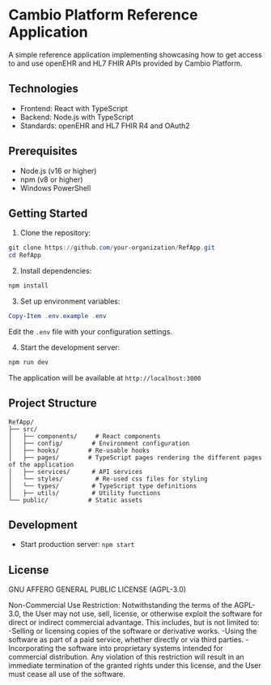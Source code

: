 # Cambio Platform Reference Application

A simple reference application implementing showcasing how to get access to and use openEHR and HL7 FHIR APIs provided by Cambio Platform.

## Technologies

- Frontend: React with TypeScript
- Backend: Node.js with TypeScript
- Standards: openEHR and HL7 FHIR R4 and OAuth2

## Prerequisites

- Node.js (v16 or higher)
- npm (v8 or higher)
- Windows PowerShell

## Getting Started

1. Clone the repository:
```powershell
git clone https://github.com/your-organization/RefApp.git
cd RefApp
```

2. Install dependencies:
```powershell
npm install
```

3. Set up environment variables:
```powershell
Copy-Item .env.example .env
```
Edit the `.env` file with your configuration settings.

4. Start the development server:
```powershell
npm run dev
```

The application will be available at `http://localhost:3000`

## Project Structure

```
RefApp/
├── src/
│   ├── components/     # React components
│   ├── config/        # Environment configuration
│   ├── hooks/        # Re-usable hooks
│   ├── pages/        # TypeScript pages rendering the different pages of the application
│   ├── services/      # API services
│   └── styles/         # Re-used css files for styling
│   └── types/         # TypeScript type definitions
│   ├── utils/         # Utility functions
└── public/           # Static assets
```

## Development

- Start production server: `npm start`


## License

 GNU AFFERO GENERAL PUBLIC LICENSE (AGPL-3.0)

Non-Commercial Use Restriction:
Notwithstanding the terms of the AGPL-3.0, the User may not use, sell, license, or otherwise exploit the software for direct or indirect commercial advantage. This includes, but is not limited to:
-Selling or licensing copies of the software or derivative works.
-Using the software as part of a paid service, whether directly or via third parties.
-Incorporating the software into proprietary systems intended for commercial distribution.
Any violation of this restriction will result in an immediate termination of the granted rights under this license, and the User must cease all use of the software.
